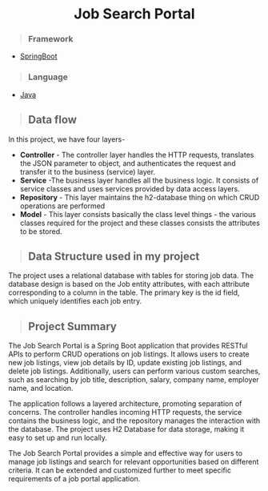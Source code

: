 <h1 align="center"> Job Search Portal</h1>

>### Framework
* [SpringBoot](javatpoint.com/spring-boot-tutorial)
>### Language
* [Java](https://www.java.com/en/download/help/whatis_java.html)
>## Data flow
In this project, we have four layers-
* **Controller** - The controller layer handles the HTTP requests, translates the JSON parameter to object, and authenticates the request and transfer it to the business (service) layer.
* **Service** -The business layer handles all the business logic. It consists of service classes and uses services provided by data access layers.
* **Repository** - This layer maintains the h2-database thing on which CRUD operations are performed
* **Model** - This layer consists basically the class level things - the various classes required for the project and these classes consists the attributes to be stored.

>## Data Structure used in my project
The project uses a relational database with tables for storing job data. The database design is based on the Job entity attributes, with each attribute corresponding to a column in the table. The primary key is the id field, which uniquely identifies each job entry.
>## Project Summary
The Job Search Portal is a Spring Boot application that provides RESTful APIs to perform CRUD operations on job listings. It allows users to create new job listings, view job details by ID, update existing job listings, and delete job listings. Additionally, users can perform various custom searches, such as searching by job title, description, salary, company name, employer name, and location.

The application follows a layered architecture, promoting separation of concerns. The controller handles incoming HTTP requests, the service contains the business logic, and the repository manages the interaction with the database. The project uses H2 Database for data storage, making it easy to set up and run locally.

The Job Search Portal provides a simple and effective way for users to manage job listings and search for relevant opportunities based on different criteria. It can be extended and customized further to meet specific requirements of a job portal application.
